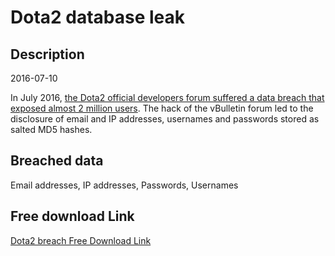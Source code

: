 # Dota2 database leak

## Description

2016-07-10

In July 2016, <a href="https://news.softpedia.com/news/data-of-nearly-2-million-users-exposed-in-dota2-forum-hack-507162.shtml" target="_blank" rel="noopener">the Dota2 official developers forum suffered a data breach that exposed almost 2 million users</a>. The hack of the vBulletin forum led to the disclosure of email and IP addresses, usernames and passwords stored as salted MD5 hashes.

## Breached data

Email addresses, IP addresses, Passwords, Usernames

## Free download Link

[Dota2 breach Free Download Link](https://tinyurl.com/2b2k277t)
